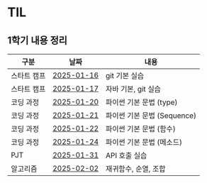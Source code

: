 # TIL
## 1학기 내용 정리
|구분|날짜|내용|
|--|--|--|
|스타트 캠프|[2025-01-16](https://github.com/Yeyeong99/TIL/blob/main/first_semester/start_camp/2025_01_16.md)|git 기본 실습|
|스타트 캠프|[2025-01-17](https://github.com/Yeyeong99/TIL/blob/main/first_semester/start_camp/2025_01_17.md)|자바 기본, git 실습|
|코딩 과정|[2025-01-20](https://github.com/Yeyeong99/TIL/blob/main/first_semester/coding/2025_01_20.md)|파이썬 기본 문법 (type)|
|코딩 과정|[2025-01-21](https://github.com/Yeyeong99/TIL/blob/main/first_semester/coding/2025_01_21.md)|파이썬 기본 문법 (Sequence)|
|코딩 과정|[2025-01-22](https://github.com/Yeyeong99/TIL/blob/main/first_semester/coding/2025_01_22.md)|파이썬 기본 문법 (함수)|
|코딩 과정|[2025-01-24](https://github.com/Yeyeong99/TIL/blob/main/first_semester/coding/2025_01_24.md)|파이썬 기본 문법 (메소드)|
|PJT|[2025-01-31](https://github.com/Yeyeong99/TIL/blob/main/first_semester/coding/2025_01_31.md)|API 호출 실습|
|알고리즘|[2025-02-02](https://github.com/Yeyeong99/TIL/blob/main/first_semester/coding/2025_02_02.md)|재귀함수, 순열, 조합|
